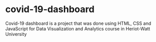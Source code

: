 # covid-19-dashboard
Covid-19 dashboard is a project that was done using HTML, CSS and JavaScript for Data Visualization and Analytics course in Heriot-Watt University
